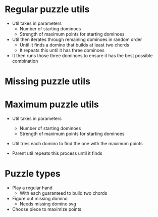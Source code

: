 # Regular puzzle utils
* Util takes in parameters
    * Number of starting dominoes
    * Strength of maximum points for starting dominoes
* Util then iterates through remaining dominoes in random order
    * Until it finds a domino that builds at least two chords
    * It repeats this until it has three dominoes
* It then runs those three dominoes to ensure it has the best possible combination

# Missing puzzle utils

# Maximum puzzle utils
* Util takes in parameters
    * Number of starting dominoes
    * Strength of maximum points for starting dominoes

* Util tries each domino to find the one with the maximum points
* Parent util repeats this process until it finds

# Puzzle types
* Play a regular hand
    * With each guaranteed to build two chords
* Figure out missing domino
    * Needs missing domino svg
* Choose piece to maximize points